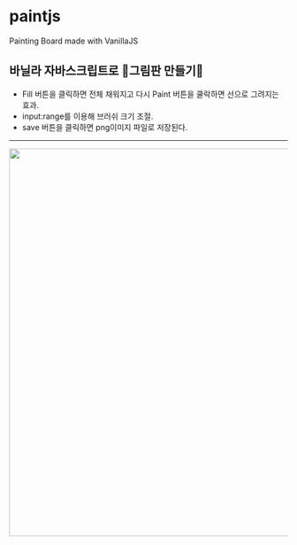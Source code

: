 # paintjs
Painting Board made with VanillaJS

바닐라 자바스크립트로 🎨그림판 만들기🎨
---  
+  Fill 버튼을 클릭하면 전체 채워지고 다시 Paint 버튼을 쿨락하면 선으로 그려지는 효과.
+  input:range를 이용해 브러쉬 크기 조절.
+  save 버튼을 클릭하면 png이미지 파일로 저장된다.
---    
<img src="https://user-images.githubusercontent.com/68538657/101015687-1c92e200-35ab-11eb-886a-211f6464278b.gif" width="700">

